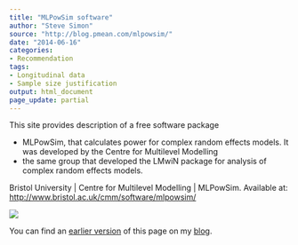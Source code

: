 ```yaml
---
title: "MLPowSim software"
author: "Steve Simon"
source: "http://blog.pmean.com/mlpowsim/"
date: "2014-06-16"
categories:
- Recommendation
tags:
- Longitudinal data
- Sample size justification
output: html_document
page_update: partial
---
```


This site provides description of a free software package
- MLPowSim,
that calculates power for complex random effects models. It was
developed by the Centre for Multilevel Modelling
- the same group that
developed the LMwiN package for analysis of complex random effects
models.

<!---More--->

Bristol University | Centre for Multilevel Modelling | MLPowSim.
Available at: <http://www.bristol.ac.uk/cmm/software/mlpowsim/>

![](http://www.pmean.com/new-images/14/mlpowsim01.png)

You can find an [earlier version][sim1] of this page on my [blog][sim2].

[sim1]: http://blog.pmean.com/mlpowsim/
[sim2]: http://blog.pmean.com